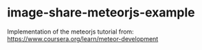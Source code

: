 # image-share-meteorjs-example
Implementation of the meteorjs tutorial from: https://www.coursera.org/learn/meteor-development

